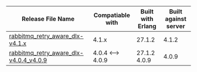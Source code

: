 | Release File Name                                                  | Compatiable with                | Built with Erlang | Built against server |
|--------------------------------------------------------------------|---------------------------------|-------------------|----------------------|
| [rabbitmq_retry_aware_dlx-v4.1.x](rabbitmq_retry_aware_dlx-v4.1.x) | 4.1.x                           | 27.1.2            | 4.1.2                |
| [rabbitmq_retry_aware_dlx-v4.0.4_v4.0.9](rabbitmq_retry_aware_dlx-v4.0.4_v4.0.9) | 4.0.4 <--> 4.0.9  | 27.1.2  4.0.9     | 4.0.9                |
